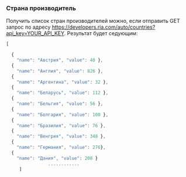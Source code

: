 ### Страна производитель

Получить список стран производителей можно, если отправить GET запрос по адресу https://developers.ria.com/auto/countries?api_key=YOUR_API_KEY. Результат будет седующим:
```javascript
[

  {
    "name": "Австрия", "value": 40 },
  {
    "name": "Англия", "value": 826 },
  {
    "name": "Аргентина", "value": 32 },
  {
    "name": "Беларусь", "value": 112 },
  {
    "name": "Бельгия", "value": 56 },
  {
    "name": "Болгария", "value": 100 },
  {
    "name": "Бразилия", "value": 76 },
  {
    "name": "Венгрия", "value": 348 },
  {
    "name": "Германия", "value": 276},
  {
    "name": "Дания", "value": 208 }
                ............
     ]
````
